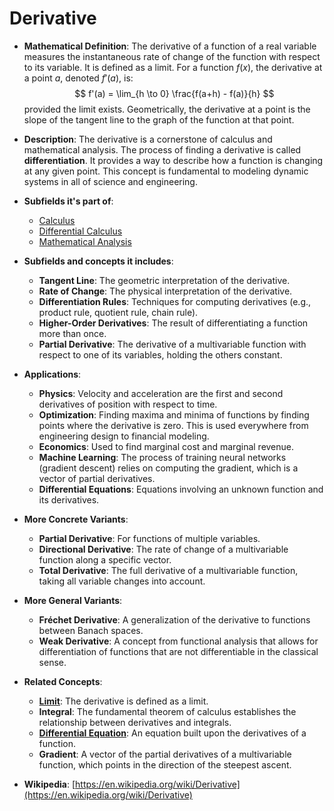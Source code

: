 # Derivative

- **Mathematical Definition**: The derivative of a function of a real variable measures the instantaneous rate of change of the function with respect to its variable. It is defined as a limit. For a function $f(x)$, the derivative at a point $a$, denoted $f'(a)$, is:
$$ f'(a) = \lim_{h \to 0} \frac{f(a+h) - f(a)}{h} $$
  provided the limit exists. Geometrically, the derivative at a point is the slope of the tangent line to the graph of the function at that point.

- **Description**: The derivative is a cornerstone of calculus and mathematical analysis. The process of finding a derivative is called **differentiation**. It provides a way to describe how a function is changing at any given point. This concept is fundamental to modeling dynamic systems in all of science and engineering.

- **Subfields it's part of**:
    - [Calculus](https://en.wikipedia.org/wiki/Calculus)
    - [Differential Calculus](https://en.wikipedia.org/wiki/Differential_calculus)
    - [Mathematical Analysis](https://en.wikipedia.org/wiki/Mathematical_analysis)

- **Subfields and concepts it includes**:
    - **Tangent Line**: The geometric interpretation of the derivative.
    - **Rate of Change**: The physical interpretation of the derivative.
    - **Differentiation Rules**: Techniques for computing derivatives (e.g., product rule, quotient rule, chain rule).
    - **Higher-Order Derivatives**: The result of differentiating a function more than once.
    - **Partial Derivative**: The derivative of a multivariable function with respect to one of its variables, holding the others constant.

- **Applications**:
    - **Physics**: Velocity and acceleration are the first and second derivatives of position with respect to time.
    - **Optimization**: Finding maxima and minima of functions by finding points where the derivative is zero. This is used everywhere from engineering design to financial modeling.
    - **Economics**: Used to find marginal cost and marginal revenue.
    - **Machine Learning**: The process of training neural networks (gradient descent) relies on computing the gradient, which is a vector of partial derivatives.
    - **Differential Equations**: Equations involving an unknown function and its derivatives.

- **More Concrete Variants**:
    - **Partial Derivative**: For functions of multiple variables.
    - **Directional Derivative**: The rate of change of a multivariable function along a specific vector.
    - **Total Derivative**: The full derivative of a multivariable function, taking all variable changes into account.

- **More General Variants**:
    - **Fréchet Derivative**: A generalization of the derivative to functions between Banach spaces.
    - **Weak Derivative**: A concept from functional analysis that allows for differentiation of functions that are not differentiable in the classical sense.

- **Related Concepts**:
    - **[Limit](./limit.md)**: The derivative is defined as a limit.
    - **Integral**: The fundamental theorem of calculus establishes the relationship between derivatives and integrals.
    - **[Differential Equation](../../applied_mathematics/differential_equations/differential_equation.md)**: An equation built upon the derivatives of a function.
    - **Gradient**: A vector of the partial derivatives of a multivariable function, which points in the direction of the steepest ascent.

- **Wikipedia**: [https://en.wikipedia.org/wiki/Derivative](https://en.wikipedia.org/wiki/Derivative)
